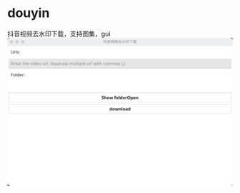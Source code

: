 # douyin

抖音视频去水印下载，支持图集，gui
![](https://github.com/ltfred/douyin/blob/master/image/Snipaste_2022-06-20_15-33-23.png)
